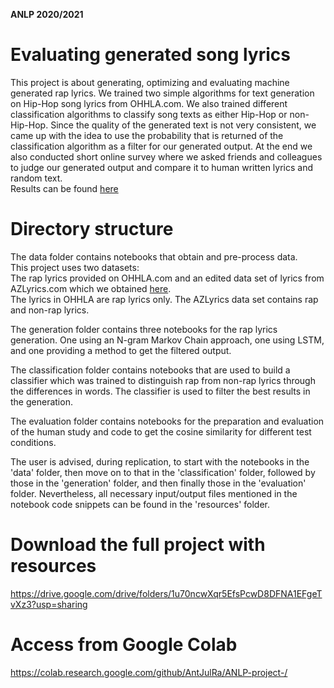 **ANLP 2020/2021**
# Evaluating generated song lyrics

This project is about generating, optimizing and evaluating machine generated rap lyrics. 
We trained two simple algorithms for text generation on Hip-Hop song lyrics from OHHLA.com.
We also trained different classification algorithms to classify song texts as either Hip-Hop or non-Hip-Hop.
Since the quality of the generated text is not very consistent, we came up with the idea to use the probability that is returned of the classification algorithm as a filter for our generated output.
At the end we also conducted short online survey where we asked friends and colleagues to judge our generated output and compare it to human written lyrics and random text.  
Results can be found [here](https://www.umfrageonline.com/results/61d577a-20a491e)

# Directory structure
The data folder contains notebooks that obtain and pre-process data.   
This project uses two datasets:  
The rap lyrics provided on OHHLA.com and an edited data set of lyrics from AZLyrics.com which we obtained [here](https://www.kaggle.com/albertsuarez/azlyrics).  
The lyrics in OHHLA are rap lyrics only. The AZLyrics data set contains rap and non-rap lyrics. 

The generation folder contains three notebooks for the rap lyrics generation.
One using an N-gram Markov Chain approach, one using LSTM, and one providing a method to get the filtered output.

The classification folder contains notebooks that are used to build a classifier which was trained to distinguish rap from non-rap lyrics through the differences in words. The classifier is used to filter the best results in the generation.  

The evaluation folder contains notebooks for the preparation and evaluation of the human study and code to get the cosine similarity  for different test conditions.

The user is advised, during replication, to start with the notebooks in the 'data' folder, then move on to that in the 'classification' folder, followed by those in the 'generation' folder, and then finally those in the 'evaluation' folder. Nevertheless, all necessary input/output files mentioned in the notebook code snippets can be found in the 'resources' folder. 

# Download the full project with resources
https://drive.google.com/drive/folders/1u70ncwXqr5EfsPcwD8DFNA1EFgeTvXz3?usp=sharing


# Access from Google Colab
https://colab.research.google.com/github/AntJulRa/ANLP-project-/
